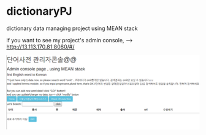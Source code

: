 # dictionaryPJ
dictionary data managing project using MEAN stack

if you want to see my project's admin console, -->    http://13.113.170.81:8080/#/

![screenshot](./screenshot.png)
